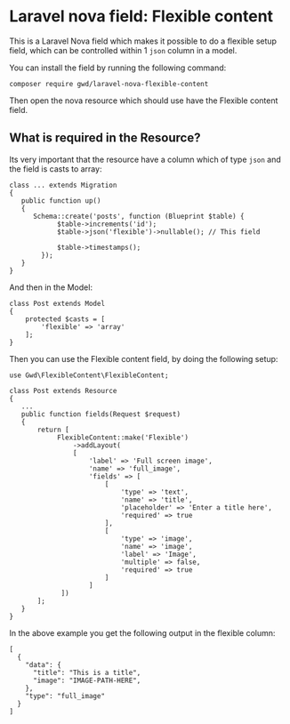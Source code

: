 # Laravel nova field: Flexible content
This is a Laravel Nova field which makes it possible to do a flexible setup field, which can be controlled within 1 `json` column in a model.

You can install the field by running the following command:

`composer require gwd/laravel-nova-flexible-content`

Then open the nova resource which should use have the Flexible content field.

## What is required in the Resource?

Its very important that the resource have a column which of type `json` and the field is casts to array:

```
class ... extends Migration
{
   public function up()
   {
      Schema::create('posts', function (Blueprint $table) {
            $table->increments('id');
            $table->json('flexible')->nullable(); // This field

            $table->timestamps();
        });
   }
}
```

And then in the Model:
```
class Post extends Model
{
    protected $casts = [
        'flexible' => 'array'
    ];
}
```

Then you can use the Flexible content field, by doing the following setup:
```
use Gwd\FlexibleContent\FlexibleContent;

class Post extends Resource
{
   ...
   public function fields(Request $request)
   {
       return [
            FlexibleContent::make('Flexible')
                ->addLayout(
                [
                    'label' => 'Full screen image',
                    'name' => 'full_image',
                    'fields' => [
                        [
                            'type' => 'text',
                            'name' => 'title',
                            'placeholder' => 'Enter a title here',
                            'required' => true
                        ],
                        [
                            'type' => 'image',
                            'name' => 'image',
                            'label' => 'Image',
                            'multiple' => false,
                            'required' => true
                        ]
                    ]
             ])
       ];
   }
}
```

In the above example you get the following output in the flexible column:
```
[
  {
    "data": {
      "title": "This is a title",
      "image": "IMAGE-PATH-HERE", 
    },
    "type": "full_image"
  }
]
```

